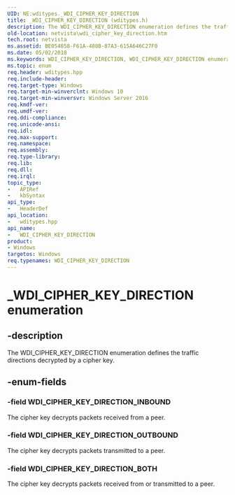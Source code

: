 ```yaml
---
UID: NE:wditypes._WDI_CIPHER_KEY_DIRECTION
title: _WDI_CIPHER_KEY_DIRECTION (wditypes.h)
description: The WDI_CIPHER_KEY_DIRECTION enumeration defines the traffic directions decrypted by a cipher key.
old-location: netvista\wdi_cipher_key_direction.htm
tech.root: netvista
ms.assetid: BE054858-F61A-488B-87A3-615A646C27F0
ms.date: 05/02/2018
ms.keywords: WDI_CIPHER_KEY_DIRECTION, WDI_CIPHER_KEY_DIRECTION enumeration [Device and Driver Installation], WDI_CIPHER_KEY_DIRECTION_BOTH, WDI_CIPHER_KEY_DIRECTION_INBOUND, WDI_CIPHER_KEY_DIRECTION_OUTBOUND, _WDI_CIPHER_KEY_DIRECTION, netvista.wdi_cipher_key_direction, netvista.wifi_cipher_key_direction, wditypes/WDI_CIPHER_KEY_DIRECTION, wditypes/WDI_CIPHER_KEY_DIRECTION_BOTH, wditypes/WDI_CIPHER_KEY_DIRECTION_INBOUND, wditypes/WDI_CIPHER_KEY_DIRECTION_OUTBOUND
ms.topic: enum
req.header: wditypes.hpp
req.include-header: 
req.target-type: Windows
req.target-min-winverclnt: Windows 10
req.target-min-winversvr: Windows Server 2016
req.kmdf-ver: 
req.umdf-ver: 
req.ddi-compliance: 
req.unicode-ansi: 
req.idl: 
req.max-support: 
req.namespace: 
req.assembly: 
req.type-library: 
req.lib: 
req.dll: 
req.irql: 
topic_type:
-	APIRef
-	kbSyntax
api_type:
-	HeaderDef
api_location:
-	wditypes.hpp
api_name:
-	WDI_CIPHER_KEY_DIRECTION
product:
- Windows
targetos: Windows
req.typenames: WDI_CIPHER_KEY_DIRECTION
---
```


# _WDI_CIPHER_KEY_DIRECTION enumeration


## -description


The WDI_CIPHER_KEY_DIRECTION enumeration defines the traffic directions decrypted by a cipher key.


## -enum-fields




### -field WDI_CIPHER_KEY_DIRECTION_INBOUND

The cipher key decrypts packets received from a peer.


### -field WDI_CIPHER_KEY_DIRECTION_OUTBOUND

The cipher key decrypts packets transmitted to a peer.


### -field WDI_CIPHER_KEY_DIRECTION_BOTH

The cipher key  decrypts packets received from or transmitted to a peer.

